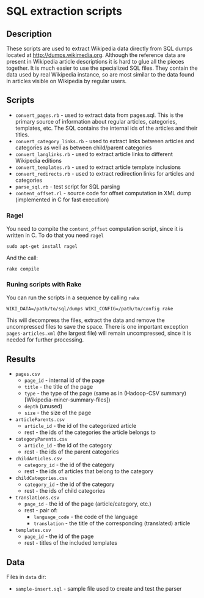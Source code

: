 # SQL extraction scripts

## Description

These scripts are used to extract Wikipedia data directly from SQL dumps
located at http://dumps.wikimedia.org. Although the reference data are present
in Wikipedia article descriptions it is hard to glue all the pieces together. It
is much easier to use the specialized SQL files. They contain the data used
by real Wikipedia instance, so are most similar to the data found in articles
visible on Wikipedia by regular users.

## Scripts

* `convert_pages.rb` - used to extract data from pages.sql. This is the primary
  source of information about regular articles, categories, templates, etc.
  The SQL contains the internal ids of the articles and their titles.
* `convert_category_links.rb` - used to extract links between articles and
  categories as well as between child/parent categories
* `convert_langlinks.rb` - used to extract article links to different Wikipedia
  editions
* `convert_templates.rb` - used to extract article template inclusions
* `convert_redirects.rb` - used to extract redirection links for articles and
  categories
* `parse_sql.rb` - test script for SQL parsing
* `content_offset.rl` - source code for offset computation in XML dump
  (implemented in C for fast execution)

### Ragel

You need to compite the `content_offset` computation script,
since it is written in C. To do that you need `ragel`

```
sudo apt-get install ragel
```

And the call:

```
rake compile
```

### Runing scripts with Rake

You can run the scripts in a sequence by calling `rake`

```
WIKI_DATA=/path/to/sql/dumps WIKI_CONFIG=/path/to/config rake
```

This will decompress the files, extract the data and remove the uncompressed
files to save the space. There is one important exception `pages-articles.xml`
(the largest file) will remain uncompressed, since it is needed for further
processing.

## Results

* `pages.csv`
  * `page_id` - internal id of the page
  * `title` - the title of the page
  * `type` - the type of the page (same as in (Hadoop-CSV summary)[Wikipedia-miner-summary-files])
  * `depth` (unused)
  * `size` - the size of the page
* `articleParents.csv`
  * `article_id` - the id of the categorized article
  * rest - the ids of the categories the article belongs to
* `categoryParents.csv`
  * `article_id` - the id of the category
  * rest - the ids of the parent categories
* `childArticles.csv`
  * `category_id` - the id of the category
  * rest - the ids of articles that belong to the category
* `childCategories.csv`
  * `category_id` - the id of the category
  * rest - the ids of child categories
* `translations.csv`
  * `page_id` - the id of the page (article/category, etc.)
  * rest - pair of:
      * `language_code` - the code of the language
      * `translation` - the title of the corresponding (translated) article
* `templates.csv`
  * `page_id` - the id of the page
  * rest - titles of the included templates

## Data 

Files in `data` dir:

* `sample-insert.sql` - sample file used to create and test the parser
